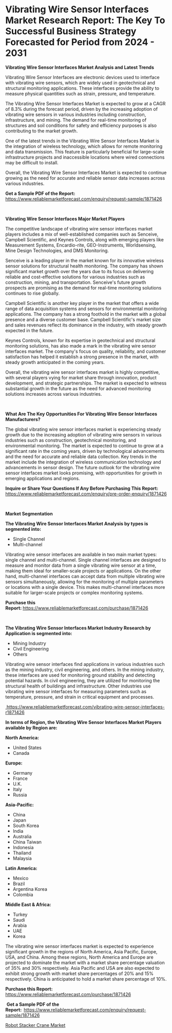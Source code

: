 <p><h1>Vibrating Wire Sensor Interfaces Market Research Report: The Key To Successful Business Strategy Forecasted for Period from 2024 - 2031</h1></p><p><strong>Vibrating Wire Sensor Interfaces Market Analysis and Latest Trends</strong></p>
<p><p>Vibrating Wire Sensor Interfaces are electronic devices used to interface with vibrating wire sensors, which are widely used in geotechnical and structural monitoring applications. These interfaces provide the ability to measure physical quantities such as strain, pressure, and temperature.</p><p>The Vibrating Wire Sensor Interfaces Market is expected to grow at a CAGR of 8.3% during the forecast period, driven by the increasing adoption of vibrating wire sensors in various industries including construction, infrastructure, and mining. The demand for real-time monitoring of structures and soil conditions for safety and efficiency purposes is also contributing to the market growth.</p><p>One of the latest trends in the Vibrating Wire Sensor Interfaces Market is the integration of wireless technology, which allows for remote monitoring and data transmission. This feature is particularly beneficial for large-scale infrastructure projects and inaccessible locations where wired connections may be difficult to install.</p><p>Overall, the Vibrating Wire Sensor Interfaces Market is expected to continue growing as the need for accurate and reliable sensor data increases across various industries.</p></p>
<p><strong>Get a Sample PDF of the Report:&nbsp;</strong> <a href="https://www.reliablemarketforecast.com/enquiry/request-sample/1871426">https://www.reliablemarketforecast.com/enquiry/request-sample/1871426</a></p>
<p>&nbsp;</p>
<p><strong>Vibrating Wire Sensor Interfaces Major Market Players</strong></p>
<p><p>The competitive landscape of vibrating wire sensor interfaces market players includes a mix of well-established companies such as Senceive, Campbell Scientific, and Keynes Controls, along with emerging players like Measurement Systems, Encardio-rite, GEO-Instruments, Worldsensing, Mine Design Technologies, and DMS Monitoring.</p><p>Senceive is a leading player in the market known for its innovative wireless sensor solutions for structural health monitoring. The company has shown significant market growth over the years due to its focus on delivering reliable and cost-effective solutions for various industries such as construction, mining, and transportation. Senceive's future growth prospects are promising as the demand for real-time monitoring solutions continues to rise globally.</p><p>Campbell Scientific is another key player in the market that offers a wide range of data acquisition systems and sensors for environmental monitoring applications. The company has a strong foothold in the market with a global presence and a diverse customer base. Campbell Scientific's market size and sales revenues reflect its dominance in the industry, with steady growth expected in the future.</p><p>Keynes Controls, known for its expertise in geotechnical and structural monitoring solutions, has also made a mark in the vibrating wire sensor interfaces market. The company's focus on quality, reliability, and customer satisfaction has helped it establish a strong presence in the market, with steady growth anticipated in the coming years.</p><p>Overall, the vibrating wire sensor interfaces market is highly competitive, with several players vying for market share through innovation, product development, and strategic partnerships. The market is expected to witness substantial growth in the future as the need for advanced monitoring solutions increases across various industries.</p></p>
<p>&nbsp;</p>
<p><strong>What Are The Key Opportunities For Vibrating Wire Sensor Interfaces Manufacturers?</strong></p>
<p><p>The global vibrating wire sensor interfaces market is experiencing steady growth due to the increasing adoption of vibrating wire sensors in various industries such as construction, geotechnical monitoring, and environmental monitoring. The market is expected to continue to grow at a significant rate in the coming years, driven by technological advancements and the need for accurate and reliable data collection. Key trends in the market include the integration of wireless communication technology and advancements in sensor design. The future outlook for the vibrating wire sensor interfaces market looks promising, with opportunities for growth in emerging applications and regions.</p></p>
<p><strong>Inquire or Share Your Questions If Any Before Purchasing This Report:</strong> <a href="https://www.reliablemarketforecast.com/enquiry/pre-order-enquiry/1871426">https://www.reliablemarketforecast.com/enquiry/pre-order-enquiry/1871426</a></p>
<p>&nbsp;</p>
<p><strong>Market Segmentation</strong></p>
<p><strong>The Vibrating Wire Sensor Interfaces Market Analysis by types is segmented into:</strong></p>
<p><ul><li>Single Channel</li><li>Multi-channel</li></ul></p>
<p><p>Vibrating wire sensor interfaces are available in two main market types: single channel and multi-channel. Single channel interfaces are designed to measure and monitor data from a single vibrating wire sensor at a time, making them ideal for smaller-scale projects or applications. On the other hand, multi-channel interfaces can accept data from multiple vibrating wire sensors simultaneously, allowing for the monitoring of multiple parameters or locations with a single device. This makes multi-channel interfaces more suitable for larger-scale projects or complex monitoring systems.</p></p>
<p><strong>Purchase this Report:&nbsp;</strong><a href="https://www.reliablemarketforecast.com/purchase/1871426">https://www.reliablemarketforecast.com/purchase/1871426</a></p>
<p>&nbsp;</p>
<p><strong>The Vibrating Wire Sensor Interfaces Market Industry Research by Application is segmented into:</strong></p>
<p><ul><li>Mining Industry</li><li>Civil Engineering</li><li>Others</li></ul></p>
<p><p>Vibrating wire sensor interfaces find applications in various industries such as the mining industry, civil engineering, and others. In the mining industry, these interfaces are used for monitoring ground stability and detecting potential hazards. In civil engineering, they are utilized for monitoring the structural health of buildings and infrastructure. Other industries use vibrating wire sensor interfaces for measuring parameters such as temperature, pressure, and strain in critical equipment and processes.</p></p>
<p><a href="https://www.reliablemarketforecast.com/vibrating-wire-sensor-interfaces-r1871426">&nbsp;https://www.reliablemarketforecast.com/vibrating-wire-sensor-interfaces-r1871426</a></p>
<p><strong>In terms of Region, the Vibrating Wire Sensor Interfaces Market Players available by Region are:</strong></p>
<p>
    <p> <strong> North America: </strong>
        <ul>
            <li>United States</li>
            <li>Canada</li>
        </ul>
        </p> 
    <p> <strong> Europe: </strong>
        <ul>
            <li>Germany</li>
            <li>France</li>
            <li>U.K.</li>
            <li>Italy</li>
            <li>Russia</li>
        </ul>
        </p> 
    <p> <strong> Asia-Pacific: </strong>
        <ul>
            <li>China</li>
            <li>Japan</li>
            <li>South Korea</li>
            <li>India</li>
            <li>Australia</li>
            <li>China Taiwan</li>
            <li>Indonesia</li>
            <li>Thailand</li>
            <li>Malaysia</li>
        </ul>
        </p> 
    <p> <strong> Latin America: </strong>
        <ul>
            <li>Mexico</li>
            <li>Brazil</li>
            <li>Argentina Korea</li>
            <li>Colombia</li>
        </ul>
        </p> 
    <p> <strong> Middle East & Africa: </strong>
        <ul>
            <li>Turkey</li>
            <li>Saudi</li>
            <li>Arabia</li>
            <li>UAE</li>
            <li>Korea</li>
        </ul>
    </p>
    </p>
<p><p>The vibrating wire sensor interfaces market is expected to experience significant growth in the regions of North America, Asia Pacific, Europe, USA, and China. Among these regions, North America and Europe are projected to dominate the market with a market share percentage valuation of 35% and 30% respectively. Asia Pacific and USA are also expected to exhibit strong growth with market share percentages of 20% and 15% respectively. China is anticipated to hold a market share percentage of 10%.</p></p>
<p><strong>Purchase this Report: </strong><a href="https://www.reliablemarketforecast.com/purchase/1871426">https://www.reliablemarketforecast.com/purchase/1871426</a></p>
<p>&nbsp;<strong>Get a Sample PDF of the Report:&nbsp;&nbsp;</strong><a href="https://www.reliablemarketforecast.com/enquiry/request-sample/1871426">https://www.reliablemarketforecast.com/enquiry/request-sample/1871426</a></p>
<p><strong></strong></p>
<p><p><a href="https://github.com/RichRobinson5/Market-Research-Report-List-6/blob/main/robot-stacker-crane-market.md">Robot Stacker Crane Market</a></p></p>